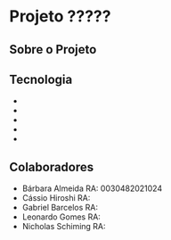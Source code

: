 # Projeto ?????

## Sobre o Projeto

## Tecnologia
*
*
*
*
*

## Colaboradores
* Bárbara Almeida   RA: 0030482021024
* Cássio Hiroshi    RA:
* Gabriel Barcelos  RA:
* Leonardo Gomes    RA:
* Nicholas Schiming RA:
